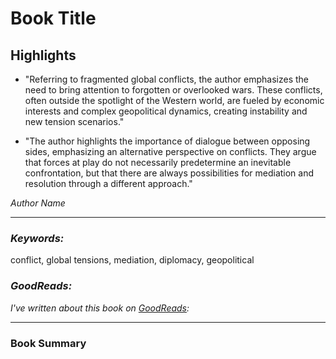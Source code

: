 # Book Title

## Highlights

- "Referring to fragmented global conflicts, the author emphasizes the need to bring attention to forgotten or overlooked wars. These conflicts, often outside the spotlight of the Western world, are fueled by economic interests and complex geopolitical dynamics, creating instability and new tension scenarios."

- "The author highlights the importance of dialogue between opposing sides, emphasizing an alternative perspective on conflicts. They argue that forces at play do not necessarily predetermine an inevitable confrontation, but that there are always possibilities for mediation and resolution through a different approach."

*Author Name*

* * *

### *Keywords:*  
conflict, global tensions, mediation, diplomacy, geopolitical  

### *GoodReads:*  
*I've written about this book on [GoodReads]():*  

* * *

### Book Summary
